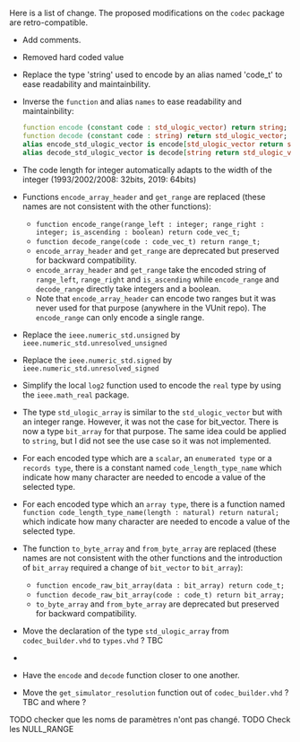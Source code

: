 Here is a list of change. The proposed modifications on the `codec` package are retro-compatible.


 + Add comments.
 + Removed hard coded value
 + Replace the type 'string' used to encode by an alias named 'code_t' to ease readability and maintainbility.
 + Inverse the `function` and alias `names` to ease readability and maintainbility:
   ```vhdl
   function encode (constant code : std_ulogic_vector) return string;
   function decode (constant code : string) return std_ulogic_vector;
   alias encode_std_ulogic_vector is encode[std_ulogic_vector return string];
   alias decode_std_ulogic_vector is decode[string return std_ulogic_vector];
   ```
 + The code length for integer automatically adapts to the width of the integer (1993/2002/2008: 32bits, 2019: 64bits)
 + Functions `encode_array_header` and `get_range` are replaced (these names are not consistent with the other functions):
   - `function encode_range(range_left : integer; range_right : integer; is_ascending : boolean) return code_vec_t;`
   - `function decode_range(code : code_vec_t) return range_t;`
   - `encode_array_header` and `get_range` are deprecated but preserved for backward compatibility.
   - `encode_array_header` and `get_range` take the encoded string of `range_left`, `range_right` and `is_ascending` while `encode_range` and `decode_range` directly take integers and a boolean.
   - Note that `encode_array_header` can encode two ranges but it was never used for that purpose (anywhere in the VUnit repo). The `encode_range` can only encode a single range.
 + Replace the `ieee.numeric_std.unsigned` by `ieee.numeric_std.unresolved_unsigned`
 + Replace the `ieee.numeric_std.signed` by `ieee.numeric_std.unresolved_signed`
 + Simplify the local `log2` function used to encode the  `real` type by using the `ieee.math_real` package.
 + The type `std_ulogic_array` is similar to the `std_ulogic_vector` but with an integer range. However, it was not the case for bit_vector. There is now a type `bit_array` for that purpose.
   The same idea could be applied to `string`, but I did not see the use case so it was not implemented.
 + For each encoded type which are a `scalar`, an `enumerated type` or a `records type`, there is a constant named `code_length_type_name` which indicate how many character are needed to encode a value of the selected type.
 + For each encoded type which an `array type`, there is a function named `function code_length_type_name(length : natural) return natural;` which indicate how many character are needed to encode a value of the selected type.
 + The function `to_byte_array` and `from_byte_array` are replaced (these names are not consistent with the other functions and the introduction of `bit_array` required a change of `bit_vector` to `bit_array`):
   - `function encode_raw_bit_array(data : bit_array) return code_t;`
   - `function decode_raw_bit_array(code : code_t) return bit_array;`
   - `to_byte_array` and `from_byte_array` are deprecated but preserved for backward compatibility.


 + Move the declaration of the type `std_ulogic_array` from `codec_builder.vhd` to `types.vhd` ? TBC
 +
 + Have the `encode` and `decode` function closer to one another.
 + Move the `get_simulator_resolution` function out of `codec_builder.vhd` ? TBC and where ?


TODO checker que les noms de paramètres n'ont pas changé.
TODO Check les NULL_RANGE
